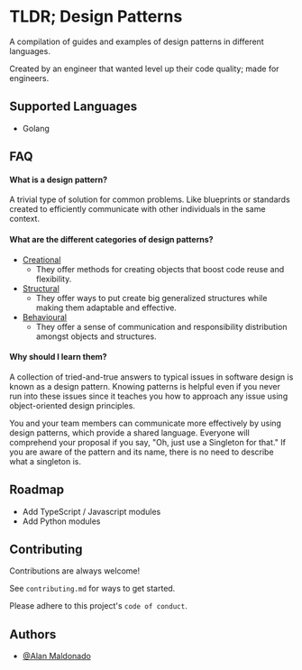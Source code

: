 # TLDR; Design Patterns

A compilation of guides and examples of design patterns in different languages.

Created by an engineer that wanted level up their code quality; made for engineers.

## Supported Languages

- Golang

## FAQ

#### What is a design pattern?

A trivial type of solution for common problems. Like blueprints or standards created to efficiently communicate with other individuals in the same context.

#### What are the different categories of design patterns?

- [Creational](/creational-patterns/README.md)
  - They offer methods for creating objects that boost code reuse and flexibility.
- [Structural](/structural-patterns/README.md)
  - They offer ways to put create big generalized structures while making them adaptable and effective.
- [Behavioural](/behavioural-patterns/README.md)
  - They offer a sense of communication and responsibility distribution amongst objects and structures.

#### Why should I learn them?

A collection of tried-and-true answers to typical issues in software design is known as a design pattern. Knowing patterns is helpful even if you never run into these issues since it teaches you how to approach any issue using object-oriented design principles.

You and your team members can communicate more effectively by using design patterns, which provide a shared language. Everyone will comprehend your proposal if you say, "Oh, just use a Singleton for that." If you are aware of the pattern and its name, there is no need to describe what a singleton is.

## Roadmap

- Add TypeScript / Javascript modules
- Add Python modules

## Contributing

Contributions are always welcome!

See `contributing.md` for ways to get started.

Please adhere to this project's `code of conduct`.

## Authors

- [@Alan Maldonado](https://www.github.com/n3m)
